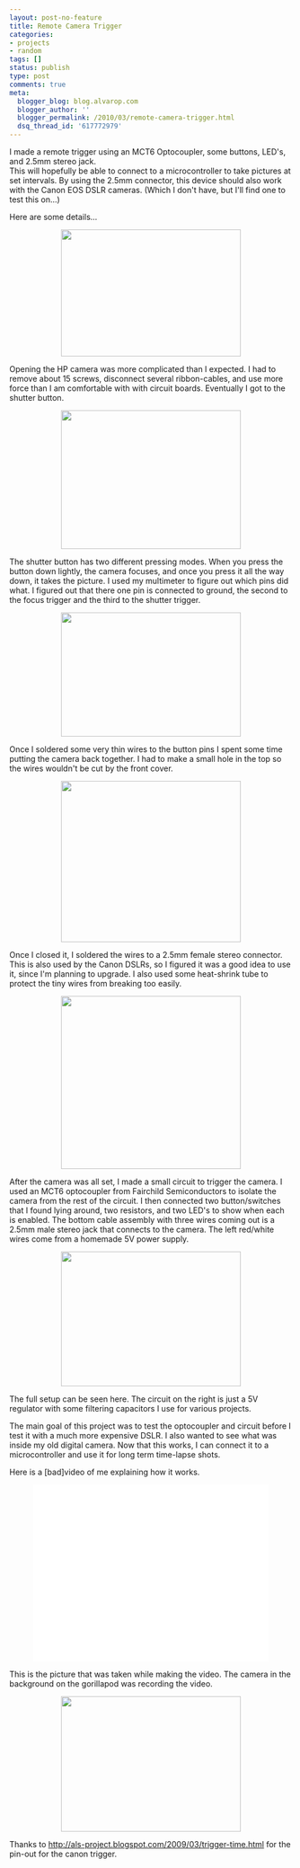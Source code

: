 ```yaml
---
layout: post-no-feature
title: Remote Camera Trigger
categories:
- projects
- random
tags: []
status: publish
type: post
comments: true
meta:
  blogger_blog: blog.alvarop.com
  blogger_author: ''
  blogger_permalink: /2010/03/remote-camera-trigger.html
  dsq_thread_id: '617772979'
---
```

I made a remote trigger using an MCT6 Optocoupler, some buttons, LED's, and 2.5mm stereo jack.<br />This will hopefully be able to connect to a microcontroller to take pictures at set intervals. By using the 2.5mm connector, this device should also work with the Canon EOS DSLR cameras. (Which I don't have, but I'll find one to test this on...)

Here are some details...

<a href="/images/blgr/IMG_0765.jpg"><img style="display: block; margin: 0px auto 10px; text-align: center; cursor: pointer; width: 320px; height: 226px;" src="http://1.bp.blogspot.com/_k2p8q4xyXYc/S6u5BselLAI/AAAAAAAAAF0/PUGdS7BQjPQ/s320/IMG_0765.jpg" alt="" id="BLOGGER_PHOTO_ID_5452655212632550402" border="0" /></a>

Opening the HP camera was more complicated than I expected. I had to remove about 15 screws, disconnect several ribbon-cables, and use more force than I am comfortable with with circuit boards. Eventually I got to the shutter button.

<a href="/images/blgr/IMG_0766.jpg"><img style="display: block; margin: 0px auto 10px; text-align: center; cursor: pointer; width: 320px; height: 247px;" src="http://1.bp.blogspot.com/_k2p8q4xyXYc/S6u5B3iYzkI/AAAAAAAAAF8/8W5gpty0QSo/s320/IMG_0766.jpg" alt="" id="BLOGGER_PHOTO_ID_5452655215601307202" border="0" /></a>

The shutter button has two different pressing modes. When you press the button down lightly, the camera focuses, and once you press it all the way down, it takes the picture.  I used my multimeter to figure out which pins did what. I figured out that there one pin is connected to ground, the second to the focus trigger and the third to the shutter trigger.

<a href="/images/blgr/IMG_0769.jpg"><img style="display: block; margin: 0px auto 10px; text-align: center; cursor: pointer; width: 320px; height: 221px;" src="http://3.bp.blogspot.com/_k2p8q4xyXYc/S6u5CmbbQCI/AAAAAAAAAGE/5i1GhvdkUJc/s320/IMG_0769.jpg" alt="" id="BLOGGER_PHOTO_ID_5452655228188573730" border="0" /></a>

Once I soldered some very thin wires to the button pins I spent some time putting the camera back together. I had to make a small hole in the top so the wires wouldn't be cut by the front cover.

<a href="/images/blgr/IMG_0777.jpg"><img style="display: block; margin: 0px auto 10px; text-align: center; cursor: pointer; width: 320px; height: 287px;" src="http://1.bp.blogspot.com/_k2p8q4xyXYc/S6u5C46QsyI/AAAAAAAAAGM/IOeAhP0rXfU/s320/IMG_0777.jpg" alt="" id="BLOGGER_PHOTO_ID_5452655233149743906" border="0" /></a>

Once I closed it, I soldered the wires to a 2.5mm female stereo connector. This is also used by the Canon DSLRs, so I figured it was a good idea to use it, since I'm planning to upgrade. I also used some heat-shrink tube to protect the tiny wires from breaking too easily.

<a href="/images/blgr/IMG_0781.jpg"><img style="display: block; margin: 0px auto 10px; text-align: center; cursor: pointer; width: 320px; height: 308px;" src="http://2.bp.blogspot.com/_k2p8q4xyXYc/S6u5I2zZQNI/AAAAAAAAAGc/NLDFy9fDwI4/s320/IMG_0781.jpg" alt="" id="BLOGGER_PHOTO_ID_5452655335663288530" border="0" /></a>

After the camera was all set, I made a small circuit to trigger the camera. I used an MCT6 optocoupler from Fairchild Semiconductors to isolate the camera from the rest of the circuit. I then connected two button/switches that I found lying around, two resistors, and two LED's to show when each is enabled. The bottom cable assembly with three wires coming out is a 2.5mm male stereo jack that connects to the camera. The left red/white wires come from a homemade 5V power supply.

<a href="/images/blgr/IMG_0780.jpg"><img style="display: block; margin: 0px auto 10px; text-align: center; cursor: pointer; width: 320px; height: 240px;" src="http://3.bp.blogspot.com/_k2p8q4xyXYc/S6u5DQS0ANI/AAAAAAAAAGU/kEeLjzY7dBA/s320/IMG_0780.jpg" alt="" id="BLOGGER_PHOTO_ID_5452655239426736338" border="0" /></a>

The full setup can be seen here. The circuit on the right is just a 5V regulator with some filtering capacitors I use for various projects.

The main goal of this project was to test the optocoupler and circuit before I test it with a much more expensive DSLR. I also wanted to see what was inside my old digital camera. Now that this works, I can connect it to a microcontroller and use it for long term time-lapse shots.

Here is a [bad]video of me explaining how it works.

<div align="center"><iframe width="420" height="315" src="//www.youtube.com/embed/psGO0CFjkV8?rel=0" frameborder="0" allowfullscreen></iframe></div>

This is the picture that was taken while making the video. The camera in the background on the gorillapod was recording the video.

<a href="/images/blgr/HPIM2978.jpg"><img style="display: block; margin: 0px auto 10px; text-align: center; cursor: pointer; width: 320px; height: 241px;" src="http://1.bp.blogspot.com/_k2p8q4xyXYc/S6u5JF375oI/AAAAAAAAAGk/LxpVIcf3PcM/s320/HPIM2978.jpg" alt="" id="BLOGGER_PHOTO_ID_5452655339708868226" border="0" /></a>

Thanks to <a href="http://als-project.blogspot.com/2009/03/trigger-time.html">http://als-project.blogspot.com/2009/03/trigger-time.html</a> for the pin-out for the canon trigger.
